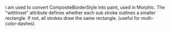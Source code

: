 i am used to convert CompositeBorderStyle into paint, used in Morphic.
The "withInset" attribute defines whether each sub stroke  outlines
a smaller rectangle. If not, all strokes draw the same rectangle.
(useful for multi-color-dashes)